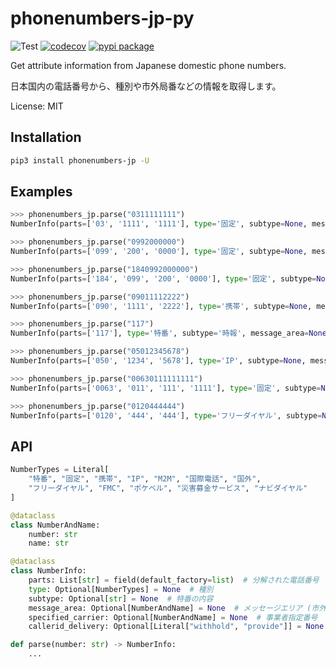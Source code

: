 # phonenumbers-jp-py

![Test](https://github.com/ciscorn/phonenumbers-jp-py/actions/workflows/test.yml/badge.svg?branch=main)
[![codecov](https://codecov.io/gh/ciscorn/phonenumbers-jp-py/branch/main/graph/badge.svg)](https://codecov.io/gh/ciscorn/phonenumbers-jp-py)
[![pypi package](https://img.shields.io/pypi/v/phonenumbers-jp?color=%2334D058&label=pypi%20package)](https://pypi.org/project/phonenumbers-jp)

Get attribute information from Japanese domestic phone numbers.

日本国内の電話番号から、種別や市外局番などの情報を取得します。

License: MIT

## Installation

```bash
pip3 install phonenumbers-jp -U
```

## Examples

```python
>>> phonenumbers_jp.parse("0311111111")
NumberInfo(parts=['03', '1111', '1111'], type='固定', subtype=None, message_area=NumberAndName(number='03', name='東京'), specified_carrier=None, callerid_delivery=None)

>>> phonenumbers_jp.parse("0992000000")
NumberInfo(parts=['099', '200', '0000'], type='固定', subtype=None, message_area=NumberAndName(number='099', name='鹿児島'), specified_carrier=None, callerid_delivery=None)

>>> phonenumbers_jp.parse("1840992000000")
NumberInfo(parts=['184', '099', '200', '0000'], type='固定', subtype=None, message_area=NumberAndName(number='099', name='鹿児島'), specified_carrier=None, callerid_delivery='withhold')

>>> phonenumbers_jp.parse("09011112222")
NumberInfo(parts=['090', '1111', '2222'], type='携帯', subtype=None, message_area=None, specified_carrier=None, callerid_delivery=None)

>>> phonenumbers_jp.parse("117")
NumberInfo(parts=['117'], type='特番', subtype='時報', message_area=None, specified_carrier=None, callerid_delivery=None)

>>> phonenumbers_jp.parse("05012345678")
NumberInfo(parts=['050', '1234', '5678'], type='IP', subtype=None, message_area=None, specified_carrier=None, callerid_delivery=None)

>>> phonenumbers_jp.parse("00630111111111")
NumberInfo(parts=['0063', '011', '111', '1111'], type='固定', subtype=None, message_area=NumberAndName(number='011', name='札幌'), specified_carrier=NumberAndName(number='0063', name='ソフトバンク株式会社'), callerid_delivery=None)

>>> phonenumbers_jp.parse("0120444444")
NumberInfo(parts=['0120', '444', '444'], type='フリーダイヤル', subtype=None, message_area=None, specified_carrier=None, callerid_delivery=None)
```

## API

```python
NumberTypes = Literal[
    "特番", "固定", "携帯", "IP", "M2M", "国際電話", "国外",
    "フリーダイヤル", "FMC", "ポケベル", "災害募金サービス", "ナビダイヤル"
]

@dataclass
class NumberAndName:
    number: str
    name: str

@dataclass
class NumberInfo:
    parts: List[str] = field(default_factory=list)  # 分解された電話番号
    type: Optional[NumberTypes] = None  # 種別
    subtype: Optional[str] = None  # 特番の内容
    message_area: Optional[NumberAndName] = None  # メッセージエリア (市外局番)
    specified_carrier: Optional[NumberAndName] = None  # 事業者指定番号
    callerid_delivery: Optional[Literal["withhold", "provide"]] = None  # 非通知・通知

def parse(number: str) -> NumberInfo:
    ...
```
